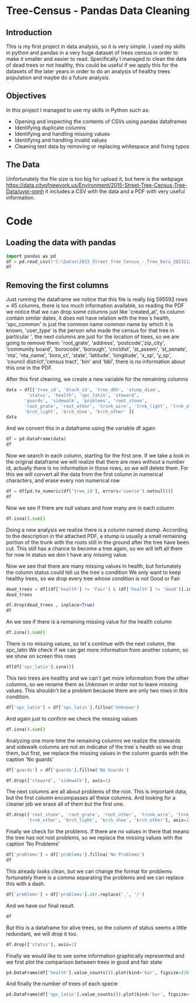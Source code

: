 # Tree-Census - Pandas Data Cleaning

## Introduction
This is my first project in data analysis, so it is very simple.
I used my skills in python and pandas in a very huge dataset of trees census in order to make it smaller and easier to read.
Specifically I managed to clean the data of dead trees or not healthy, this could be useful if we apply this for the datasets of the later years
in order to do an analysis of healthy trees population and maybe do a future analysis.


## Objectives
In this project I managed to use my skills in Python such as:
- Opening and inspecting the contents of CSVs using pandas dataframes
- Identifying duplicate columns
- Identifying and handling missing values
- Identifying and handling invalid values
- Cleaning text data by removing or replacing whitespace and fixing typos

## The Data
Unfortunately the file size is too big for upload it, but here is the webpage
 https://data.cityofnewyork.us/Environment/2015-Street-Tree-Census-Tree-Data/uvpi-gqnh 
it includes a CSV with the data and a PDF with very useful information.

# Code
## Loading the data with pandas

```python
import pandas as pd
df = pd.read_csv(r'C:\Datos\2015_Street_Tree_Census_-_Tree_Data_20231128.csv')
df
```

## Removing the first columns
Just running the dataframe we notice that this file is really big 595592 rows × 45 columns, there is too much information available, so reading the PDF we notice that we can drop some columns
just like  'created_at', tis column contain similar dates, it does not have relation with the tree´s health, 'spc_common' is just the common name common name by which it is known, 'user_type' is 
the person who made the census for that tree in particular ', the next columns are just for the location of trees, so we are going to remove them:
'root_grate',  'address', 'postcode','zip_city', 'community board', 'borocode', 'borough', 'cncldist', 'st_assem', 'st_senate', 'nta', 'nta_name', 'boro_ct', 'state',
'latitude', 'longitude', 'x_sp', 'y_sp', 'council district','census tract', 'bin' and 'bbl', there is no information about this one in the PDF.

After this first cleaning, we create a new variable for the remaining columns

```python
data = df[['tree_id', 'block_id', 'tree_dbh', 'stump_diam',
        'status', 'health', 'spc_latin', 'steward',
       'guards', 'sidewalk', 'problems', 'root_stone',
       'root_grate', 'root_other', 'trunk_wire', 'trnk_light', 'trnk_other',
       'brch_light', 'brch_shoe', 'brch_other' ]]
data
```
And we convert this in a dataframe using the variable df again

```python
df = pd.DataFrame(data)
df
```
Now we search in each column, starting for the first one.
If we take a look in the original dataframe we will realize that there are rows without a number id, actually there is no information in 
those rows, so we will delete them.
For this we will convert all the data from the first column in numerical characters, and erase every non numerical row

```python
df = df[pd.to_numeric(df['tree_id'], errors='coerce').notnull()]
df
```
Now we see if there are null values and how many are in each column

```python
df.isna().sum()
```
Doing a new analysis we realize there is a column named stump. According to the description in the attached PDF, a stump is usually a small remaining portion of the trunk with the roots still in the ground after the tree have been cut.
This still has a chance to become a tree again, so we will left all them for now
In status we don´t have any missing value.

Now we see that there are many missing values in health, but fortunately the column status could tell us the tree´s condition
We only want to keep healthy trees, so we drop every tree whose condition is not Good or Fair


```python
dead_trees = df[(df['health'] != 'Fair') & (df['health'] != 'Good')].index
dead_trees
```

```python
df.drop(dead_trees , inplace=True)
df
```
An we see if there is a remaining missing value for the health column
```python
df.isna().sum()
```

There is no missing values, so let´s continue with the next column, the spc_latin
We check if we can get more information from another column, so  we show on screen this rows

```python
df[df['spc_latin'].isna()]
```
This two trees are healthy and we can´t get more information from the other columns, so we 
rename them as Unknown in order not to leave missing values.
This shouldn't be a problem because there are only two rows in this condition.

```python
df['spc_latin'] = df['spc_latin'].fillna('Unknown')
```

And again just to confirm we check the missing values

```python
df.isna().sum()
```
Analyzing one more time the remaining columns we realize the stewards and sidewalk columns are not an indicator of the tree´s health
so we drop them, but first, we replace the missing values in the column guards with the caption 'No guards'

```python
df['guards'] = df['guards'].fillna('No Guards')
```

```python
df.drop(['steward', 'sidewalk'], axis=1)
```

The next columns are all about problems of the root.
This is important data, but the first column encompasses all these columns. And looking for a cleaner job
we erase all of them but the first one.

```python
df.drop(['root_stone', 'root_grate', 'root_other', 'trunk_wire', 'trnk_light',
        'trnk_other', 'brch_light', 'brch_shoe', 'brch_other'], axis=1)
```

Finally we check for the problems. If there are no values in there that means the tree has not root problems, 
so we replace the missing values with the caption 'No Problems'

```python
df['problems'] = df['problems'].fillna('No Problems')
df
```

This already looks clean, but we can change the format for problems
fortunately there is a comma separating the problems and we can replace this with a dash.

```python
df['problems'] = df['problems'].str.replace(',', '/')
```


And we have our final result.

```python
df

```

But this is a dataframe for alive trees, so the column of status seems a little redundant, we will drop it too.

```python
df.drop(['status'], axis=1)
```

Finally we would like to see some information graphically represented
and we first plot the comparison between trees in good and fair state

```python
pd.DataFrame(df['health'].value_counts()).plot(kind='bar', figsize=(20,10))
```

And finally the number of trees of each specie



```python
pd.DataFrame(df['spc_latin'].value_counts()).plot(kind='bar', figsize=(20,10))
```































